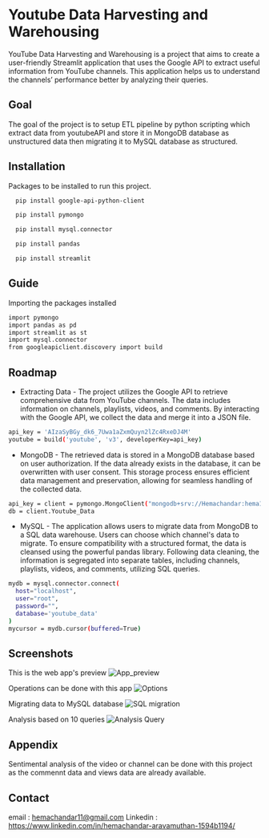 

# Youtube Data Harvesting and Warehousing

YouTube Data Harvesting and Warehousing is a project that aims to create a user-friendly Streamlit application that uses the Google API to extract useful information from YouTube channels. This application helps us to understand the channels’ performance better by analyzing their queries.






## Goal

The goal of the project is to setup ETL pipeline by python scripting which extract data from youtubeAPI and store it in MongoDB database as unstructured data then migrating it to MySQL database as structured.

## Installation

Packages to be installed to run this project.
```bash
  pip install google-api-python-client
```
```bash
  pip install pymongo
```
```bash
  pip install mysql.connector
```
```bash
  pip install pandas
```
```bash
  pip install streamlit
```

## Guide

Importing the packages installed

```bash
import pymongo
import pandas as pd
import streamlit as st
import mysql.connector
from googleapiclient.discovery import build
```

## Roadmap

- Extracting Data - The project utilizes the Google API to retrieve comprehensive data from YouTube channels. The data includes information on channels, playlists, videos, and comments. By interacting with the Google API, we collect the data and merge it into a JSON file.


```bash
api_key = 'AIzaSyBGy_dk6_7Uwa1aZxmQuyn2lZc4RxeDJ4M'
youtube = build('youtube', 'v3', developerKey=api_key)
```
- MongoDB - The retrieved data is stored in a MongoDB database based on user authorization. If the data already exists in the database, it can be overwritten with user consent. This storage process ensures efficient data management and preservation, allowing for seamless handling of the collected data.
```bash
api_key = client = pymongo.MongoClient("mongodb+srv://Hemachandar:hema1234@cluster0.8rfch9i.mongodb.net/?retryWrites=true&w=majority")
db = client.Youtube_Data
```

- MySQL - The application allows users to migrate data from MongoDB to a SQL data warehouse. Users can choose which channel's data to migrate. To ensure compatibility with a structured format, the data is cleansed using the powerful pandas library. Following data cleaning, the information is segregated into separate tables, including channels, playlists, videos, and comments, utilizing SQL queries.
```bash
mydb = mysql.connector.connect(
  host="localhost",
  user="root",
  password="",
  database='youtube_data'  
)
mycursor = mydb.cursor(buffered=True)
```

## Screenshots

This is the web app's preview
![App_preview](https://github.com/HemachandarAravamuthan/Youtube_Data_harvesting_and_warehousing/assets/141393571/51e98bd6-dd73-4a1e-ad6d-cec94e97c53b)

Operations can be done with this app
![Options](https://github.com/HemachandarAravamuthan/Youtube_Data_harvesting_and_warehousing/assets/141393571/6b8cb4a0-c98c-44c3-9dfc-c99e32f1644a)

Migrating data to MySQL database
![SQL migration](https://github.com/HemachandarAravamuthan/Youtube_Data_harvesting_and_warehousing/assets/141393571/c2911a61-b773-4a9e-a4f5-1c3641510ae8)

Analysis based on 10 queries
![Analysis Query](https://github.com/HemachandarAravamuthan/Youtube_Data_harvesting_and_warehousing/assets/141393571/df8b5412-3859-4568-bd26-b5aa0db99a7b)


## Appendix

Sentimental analysis of the video or channel can be done with this project as the commennt data and views data are already available.


## Contact

email : hemachandar11@gmail.com
Linkedin : https://www.linkedin.com/in/hemachandar-aravamuthan-1594b1194/
